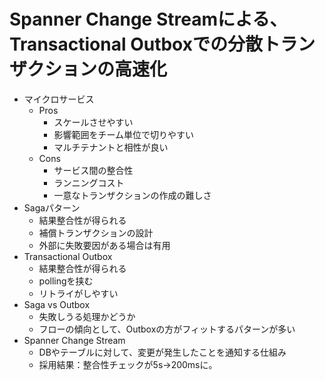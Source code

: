 # Spanner Change Streamによる、Transactional Outboxでの分散トランザクションの高速化

- マイクロサービス
  - Pros
    - スケールさせやすい
    - 影響範囲をチーム単位で切りやすい
    - マルチテナントと相性が良い
  - Cons
    - サービス間の整合性
    - ランニングコスト
    - 一意なトランザクションの作成の難しさ
- Sagaパターン
  - 結果整合性が得られる
  - 補償トランザクションの設計
  - 外部に失敗要因がある場合は有用
- Transactional Outbox
  - 結果整合性が得られる
  - pollingを挟む
  - リトライがしやすい
- Saga vs Outbox
  - 失敗しうる処理かどうか
  - フローの傾向として、Outboxの方がフィットするパターンが多い
- Spanner Change Stream
  - DBやテーブルに対して、変更が発生したことを通知する仕組み
  - 採用結果：整合性チェックが5s->200msに。
